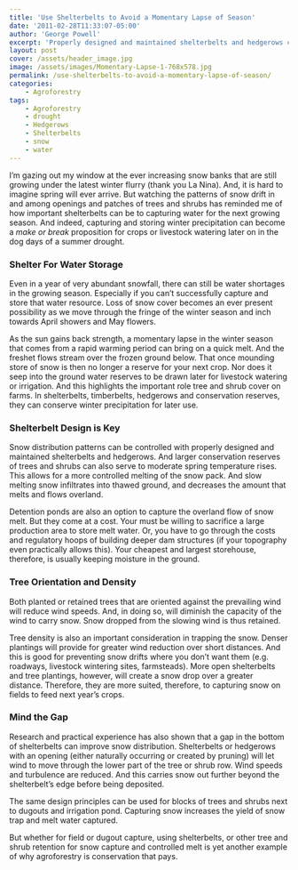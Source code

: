 ```yaml
---
title: 'Use Shelterbelts to Avoid a Momentary Lapse of Season'
date: '2011-02-28T11:33:07-05:00'
author: 'George Powell'
excerpt: 'Properly designed and maintained shelterbelts and hedgerows can be used to trap and retain snow for next years crops or livestock watering.'
layout: post
cover: /assets/header_image.jpg
image: /assets/images/Momentary-Lapse-1-768x578.jpg
permalink: /use-shelterbelts-to-avoid-a-momentary-lapse-of-season/
categories:
    - Agroforestry
tags:
    - Agroforestry
    - drought
    - Hedgerows
    - Shelterbelts
    - snow
    - water
---
```


I’m gazing out my window at the ever increasing snow banks that are still growing under the latest winter flurry (thank you La Nina). And, it is hard to imagine spring will ever arrive. But watching the patterns of snow drift in and among openings and patches of trees and shrubs has reminded me of how important shelterbelts can be to capturing water for the next growing season. And indeed, capturing and storing winter precipitation can become a *make or break* proposition for crops or livestock watering later on in the dog days of a summer drought.

### Shelter For Water Storage

Even in a year of very abundant snowfall, there can still be water shortages in the growing season. Especially if you can’t successfully capture and store that water resource. Loss of snow cover becomes an ever present possibility as we move through the fringe of the winter season and inch towards April showers and May flowers.

As the sun gains back strength, a momentary lapse in the winter season that comes from a rapid warming period can bring on a quick melt. And the freshet flows stream over the frozen ground below. That once mounding store of snow is then no longer a reserve for your next crop. Nor does it seep into the ground water reserves to be drawn later for livestock watering or irrigation. And this highlights the important role tree and shrub cover on farms. In shelterbelts, timberbelts, hedgerows and conservation reserves, they can conserve winter precipitation for later use.

### Shelterbelt Design is Key

Snow distribution patterns can be controlled with properly designed and maintained shelterbelts and hedgerows. And larger conservation reserves of trees and shrubs can also serve to moderate spring temperature rises. This allows for a more controlled melting of the snow pack. And slow melting snow infiltrates into thawed ground, and decreases the amount that melts and flows overland.

Detention ponds are also an option to capture the overland flow of snow melt. But they come at a cost. Your must be willing to sacrifice a large production area to store melt water. Or, you have to go through the costs and regulatory hoops of building deeper dam structures (if your topography even practically allows this). Your cheapest and largest storehouse, therefore, is usually keeping moisture in the ground.

### Tree Orientation and Density

Both planted or retained trees that are oriented against the prevailing wind will reduce wind speeds. And, in doing so, will diminish the capacity of the wind to carry snow. Snow dropped from the slowing wind is thus retained.

Tree density is also an important consideration in trapping the snow. Denser plantings will provide for greater wind reduction over short distances. And this is good for preventing snow drifts where you don’t want them (e.g. roadways, livestock wintering sites, farmsteads). More open shelterbelts and tree plantings, however, will create a snow drop over a greater distance. Therefore, they are more suited, therefore, to capturing snow on fields to feed next year’s crops.

### Mind the Gap

Research and practical experience has also shown that a gap in the bottom of shelterbelts can improve snow distribution. Shelterbelts or hedgerows with an opening (either naturally occurring or created by pruning) will let wind to move through the lower part of the tree or shrub row. Wind speeds and turbulence are reduced. And this carries snow out further beyond the shelterbelt’s edge before being deposited.

The same design principles can be used for blocks of trees and shrubs next to dugouts and irrigation pond. Capturing snow increases the yield of snow trap and melt water captured.

But whether for field or dugout capture, using shelterbelts, or other tree and shrub retention for snow capture and controlled melt is yet another example of why agroforestry is conservation that pays.
